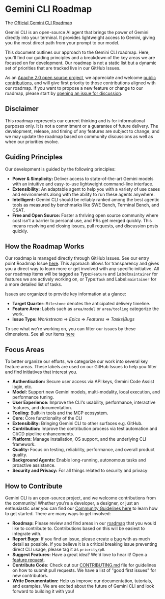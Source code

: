# Gemini CLI Roadmap

The
[Official Gemini CLI Roadmap](https://github.com/orgs/google-gemini/projects/11/)

Gemini CLI is an open-source AI agent that brings the power of Gemini directly
into your terminal. It provides lightweight access to Gemini, giving you the
most direct path from your prompt to our model.

This document outlines our approach to the Gemini CLI roadmap. Here, you'll find
our guiding principles and a breakdown of the key areas we are focused on for
development. Our roadmap is not a static list but a dynamic set of priorities
that are tracked live in our GitHub Issues.

As an
[Apache 2.0 open source project](https://github.com/google-gemini/gemini-cli?tab=Apache-2.0-1-ov-file#readme),
we appreciate and welcome
[public contributions](https://github.com/google-gemini/gemini-cli/blob/main/CONTRIBUTING.md),
and will give first priority to those contributions aligned with our roadmap. If
you want to propose a new feature or change to our roadmap, please start by
[opening an issue for discussion](https://github.com/google-gemini/gemini-cli/issues/new/choose).

## Disclaimer

This roadmap represents our current thinking and is for informational purposes
only. It is not a commitment or a guarantee of future delivery. The development,
release, and timing of any features are subject to change, and we may update the
roadmap based on community discussions as well as when our priorities evolve.

## Guiding Principles

Our development is guided by the following principles:

- **Power & Simplicity:** Deliver access to state-of-the-art Gemini models with
  an intuitive and easy-to-use lightweight command-line interface.
- **Extensibility:** An adaptable agent to help you with a variety of use cases
  and environments along with the ability to run these agents anywhere.
- **Intelligent:** Gemini CLI should be reliably ranked among the best agentic
  tools as measured by benchmarks like SWE Bench, Terminal Bench, and CSAT.
- **Free and Open Source:** Foster a thriving open source community where cost
  isn’t a barrier to personal use, and PRs get merged quickly. This means
  resolving and closing issues, pull requests, and discussion posts quickly.

## How the Roadmap Works

Our roadmap is managed directly through GitHub Issues. See our entry point
Roadmap Issue [here](https://github.com/google-gemini/gemini-cli/issues/4191).
This approach allows for transparency and gives you a direct way to learn more
or get involved with any specific initiative. All our roadmap items will be
tagged as Type:`Feature` and Label:`maintainer` for features we are actively
working on, or Type:`Task` and Label:`maintainer` for a more detailed list of
tasks.

Issues are organized to provide key information at a glance:

- **Target Quarter:** `Milestone` denotes the anticipated delivery timeline.
- **Feature Area:** Labels such as `area/model` or `area/tooling` categorize the
  work.
- **Issue Type:** _Workstream_ => _Epics_ => _Features_ => _Tasks|Bugs_

To see what we're working on, you can filter our issues by these dimensions. See
all our items [here](https://github.com/orgs/google-gemini/projects/11/views/19)

## Focus Areas

To better organize our efforts, we categorize our work into several key feature
areas. These labels are used on our GitHub Issues to help you filter and find
initiatives that interest you.

- **Authentication:** Secure user access via API keys, Gemini Code Assist login,
  etc.
- **Model:** Support new Gemini models, multi-modality, local execution, and
  performance tuning.
- **User Experience:** Improve the CLI's usability, performance, interactive
  features, and documentation.
- **Tooling:** Built-in tools and the MCP ecosystem.
- **Core:** Core functionality of the CLI
- **Extensibility:** Bringing Gemini CLI to other surfaces e.g. GitHub.
- **Contribution:** Improve the contribution process via test automation and
  CI/CD pipeline enhancements.
- **Platform:** Manage installation, OS support, and the underlying CLI
  framework.
- **Quality:** Focus on testing, reliability, performance, and overall product
  quality.
- **Background Agents:** Enable long-running, autonomous tasks and proactive
  assistance.
- **Security and Privacy:** For all things related to security and privacy

## How to Contribute

Gemini CLI is an open-source project, and we welcome contributions from the
community! Whether you're a developer, a designer, or just an enthusiastic user
you can find our
[Community Guidelines here](https://github.com/google-gemini/gemini-cli/blob/main/CONTRIBUTING.md)
to learn how to get started. There are many ways to get involved:

- **Roadmap:** Please review and find areas in our
  [roadmap](https://github.com/google-gemini/gemini-cli/issues/4191) that you
  would like to contribute to. Contributions based on this will be easiest to
  integrate with.
- **Report Bugs:** If you find an issue, please create a
  [bug](https://github.com/google-gemini/gemini-cli/issues/new?template=bug_report.yml)
  with as much detail as possible. If you believe it is a critical breaking
  issue preventing direct CLI usage, please tag it as `priority/p0`.
- **Suggest Features:** Have a great idea? We'd love to hear it! Open a
  [feature request](https://github.com/google-gemini/gemini-cli/issues/new?template=feature_request.yml).
- **Contribute Code:** Check out our
  [CONTRIBUTING.md](https://github.com/google-gemini/gemini-cli/blob/main/CONTRIBUTING.md)
  file for guidelines on how to submit pull requests. We have a list of "good
  first issues" for new contributors.
- **Write Documentation:** Help us improve our documentation, tutorials, and
  examples. We are excited about the future of Gemini CLI and look forward to
  building it with you!
